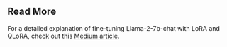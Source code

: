 ## Read More

For a detailed explanation of fine-tuning Llama-2-7b-chat with LoRA and QLoRA, check out this [Medium article](https://medium.com/@mudgal.anjali.am/efficient-fine-tuning-with-lora-and-qlora-reducing-parameters-and-memory-usage-for-large-models-facf2ee60af4).
